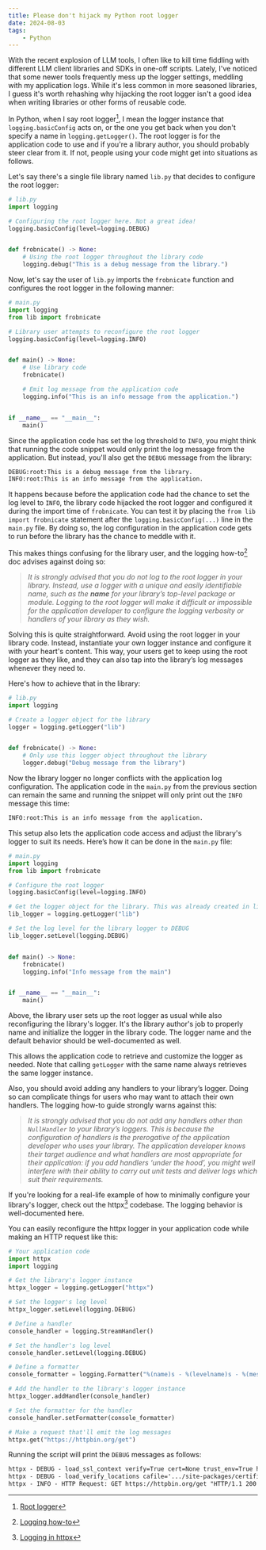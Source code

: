 ```yaml
---
title: Please don't hijack my Python root logger
date: 2024-08-03
tags:
    - Python
---
```


With the recent explosion of LLM tools, I often like to kill time fiddling with different
LLM client libraries and SDKs in one-off scripts. Lately, I've noticed that some newer tools
frequently mess up the logger settings, meddling with my application logs. While it's less
common in more seasoned libraries, I guess it's worth rehashing why hijacking the root
logger isn't a good idea when writing libraries or other forms of reusable code.

In Python, when I say root logger[^1], I mean the logger instance that `logging.basicConfig`
acts on, or the one you get back when you don't specify a name in `logging.getLogger()`. The
root logger is for the application code to use and if you're a library author, you should
probably steer clear from it. If not, people using your code might get into situations as
follows.

Let's say there's a single file library named `lib.py` that decides to configure the root
logger:

```python
# lib.py
import logging

# Configuring the root logger here. Not a great idea!
logging.basicConfig(level=logging.DEBUG)


def frobnicate() -> None:
    # Using the root logger throughout the library code
    logging.debug("This is a debug message from the library.")
```

Now, let's say the user of `lib.py` imports the `frobnicate` function and configures the
root logger in the following manner:

```python
# main.py
import logging
from lib import frobnicate

# Library user attempts to reconfigure the root logger
logging.basicConfig(level=logging.INFO)


def main() -> None:
    # Use library code
    frobnicate()

    # Emit log message from the application code
    logging.info("This is an info message from the application.")


if __name__ == "__main__":
    main()
```

Since the application code has set the log threshold to `INFO`, you might think that running
the code snippet would only print the log message from the application. But instead, you'll
also get the `DEBUG` message from the library:

```txt
DEBUG:root:This is a debug message from the library.
INFO:root:This is an info message from the application.
```

It happens because before the application code had the chance to set the log level to
`INFO`, the library code hijacked the root logger and configured it during the import time
of `frobnicate`. You can test it by placing the `from lib import frobnicate` statement after
the `logging.basicConfig(...)` line in the `main.py` file. By doing so, the log
configuration in the application code gets to run before the library has the chance to
meddle with it.

This makes things confusing for the library user, and the logging how-to[^2] doc advises
against doing so:

> _It is strongly advised that you do not log to the root logger in your library. Instead,
> use a logger with a unique and easily identifiable name, such as the **name** for your
> library’s top-level package or module. Logging to the root logger will make it difficult
> or impossible for the application developer to configure the logging verbosity or handlers
> of your library as they wish._

Solving this is quite straightforward. Avoid using the root logger in your library code.
Instead, instantiate your own logger instance and configure it with your heart's content.
This way, your users get to keep using the root logger as they like, and they can also tap
into the library’s log messages whenever they need to.

Here's how to achieve that in the library:

```python
# lib.py
import logging

# Create a logger object for the library
logger = logging.getLogger("lib")


def frobnicate() -> None:
    # Only use this logger object throughout the library
    logger.debug("Debug message from the library")
```

Now the library logger no longer conflicts with the application log configuration. The
application code in the `main.py` from the previous section can remain the same and running
the snippet will only print out the `INFO` message this time:

```txt
INFO:root:This is an info message from the application.
```

This setup also lets the application code access and adjust the library's logger to suit its
needs. Here’s how it can be done in the `main.py` file:

```python
# main.py
import logging
from lib import frobnicate

# Configure the root logger
logging.basicConfig(level=logging.INFO)

# Get the logger object for the library. This was already created in lib.py
lib_logger = logging.getLogger("lib")

# Set the log level for the library logger to DEBUG
lib_logger.setLevel(logging.DEBUG)


def main() -> None:
    frobnicate()
    logging.info("Info message from the main")


if __name__ == "__main__":
    main()
```

Above, the library user sets up the root logger as usual while also reconfiguring the
library's logger. It's the library author's job to properly name and initialize the logger
in the library code. The logger name and the default behavior should be well-documented as
well.

This allows the application code to retrieve and customize the logger as needed. Note that
calling `getLogger` with the same name always retrieves the same logger instance.

Also, you should avoid adding any handlers to your library’s logger. Doing so can complicate
things for users who may want to attach their own handlers. The logging how-to guide
strongly warns against this:

> _It is strongly advised that you do not add any handlers other than `NullHandler` to your
> library’s loggers. This is because the configuration of handlers is the prerogative of the
> application developer who uses your library. The application developer knows their target
> audience and what handlers are most appropriate for their application: if you add handlers
> ‘under the hood’, you might well interfere with their ability to carry out unit tests and
> deliver logs which suit their requirements._

If you're looking for a real-life example of how to minimally configure your library's
logger, check out the httpx[^3] codebase. The logging behavior is well-documented here.

You can easily reconfigure the httpx logger in your application code while making an HTTP
request like this:

```python
# Your application code
import httpx
import logging

# Get the library's logger instance
httpx_logger = logging.getLogger("httpx")

# Set the logger's log level
httpx_logger.setLevel(logging.DEBUG)

# Define a handler
console_handler = logging.StreamHandler()

# Set the handler's log level
console_handler.setLevel(logging.DEBUG)

# Define a formatter
console_formatter = logging.Formatter("%(name)s - %(levelname)s - %(message)s")

# Add the handler to the library's logger instance
httpx_logger.addHandler(console_handler)

# Set the formatter for the handler
console_handler.setFormatter(console_formatter)

# Make a request that'll emit the log messages
httpx.get("https://httpbin.org/get")
```

Running the script will print the `DEBUG` messages as follows:

```txt
httpx - DEBUG - load_ssl_context verify=True cert=None trust_env=True http2=False
httpx - DEBUG - load_verify_locations cafile='.../site-packages/certifi/cacert.pem'
httpx - INFO - HTTP Request: GET https://httpbin.org/get "HTTP/1.1 200 OK"
```

[^1]:
    [Root logger](https://docs.python.org/3/library/logging.html#:~:text=Logged%20messages%20to%20the%20module%2Dlevel%20logger%20get%20forwarded%20to%20handlers%20of%20loggers%20in%20higher%2Dlevel%20modules%2C%20all%20the%20way%20up%20to%20the%20highest%2Dlevel%20logger%20known%20as%20the%20root%20logger%3B%20this%20approach%20is%20known%20as%20hierarchical%20logging)

[^2]: [Logging how-to](https://docs.python.org/3/howto/logging.html)
[^3]:
    [Logging in httpx](https://github.com/search?q=repo%3Aencode%2Fhttpx%20logging&type=code)
